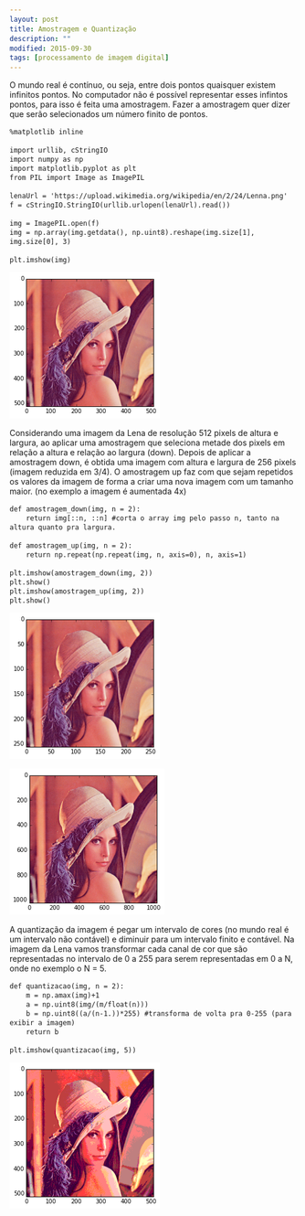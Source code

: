 ```yaml
---
layout: post
title: Amostragem e Quantização
description: ""
modified: 2015-09-30
tags: [processamento de imagem digital]
---
```


O mundo real é contínuo, ou seja, entre dois pontos quaisquer existem infinitos pontos.
No computador não é possível representar esses infintos pontos, para isso é feita uma amostragem.
Fazer a amostragem quer dizer que serão selecionados um número finito de pontos.
    
    
    %matplotlib inline
    
    import urllib, cStringIO
    import numpy as np
    import matplotlib.pyplot as plt
    from PIL import Image as ImagePIL
    
    lenaUrl = 'https://upload.wikimedia.org/wikipedia/en/2/24/Lenna.png'
    f = cStringIO.StringIO(urllib.urlopen(lenaUrl).read())
    
    img = ImagePIL.open(f)
    img = np.array(img.getdata(), np.uint8).reshape(img.size[1], img.size[0], 3)
    
    plt.imshow(img)
    

![png](/images/posts/amostragem/output_1_2.png)

Considerando uma imagem da Lena de resolução 512 pixels de altura e largura, ao aplicar uma amostragem que seleciona metade dos pixels em relação a altura e relação ao largura (down). Depois de aplicar a amostragem down, é obtida uma imagem com altura e largura de 256 pixels (imagem reduzida em 3/4). O amostragem up faz com que sejam repetidos os valores da imagem de forma a criar uma nova imagem com um tamanho maior. (no exemplo a imagem é aumentada 4x)

    
    def amostragem_down(img, n = 2):
        return img[::n, ::n] #corta o array img pelo passo n, tanto na altura quanto pra largura.

    def amostragem_up(img, n = 2):
        return np.repeat(np.repeat(img, n, axis=0), n, axis=1)

    plt.imshow(amostragem_down(img, 2))
    plt.show()
    plt.imshow(amostragem_up(img, 2))
    plt.show()
    
    
![png](/images/posts/amostragem/output_3_1.png)

![png](/images/posts/amostragem/output_3_2.png)

A quantização da imagem é pegar um intervalo de cores (no mundo real é um intervalo não contável) e diminuir para um intervalo finito e contável. Na imagem da Lena vamos transformar cada canal de cor que são representadas no intervalo de 0 a 255 para serem representadas em 0 a N, onde no exemplo o N = 5.

    
    def quantizacao(img, n = 2):
        m = np.amax(img)+1
        a = np.uint8(img/(m/float(n)))
        b = np.uint8((a/(n-1.))*255) #transforma de volta pra 0-255 (para exibir a imagem)
        return b
    
    plt.imshow(quantizacao(img, 5))
    

![png](/images/posts/amostragem/output_5_1.png)
